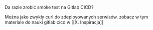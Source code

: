

Da razie zrobić smoke test na Gitlab CICD?

Można jako zwykły curl do zdeployowanych serwisów. zobacz w tym materiale do nauki gitlab cicd w [[X. Inspiracja]]